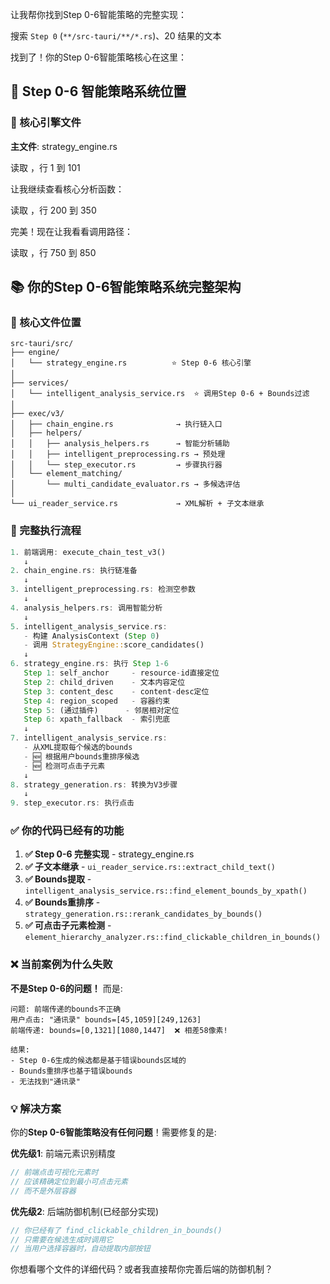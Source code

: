 让我帮你找到Step 0-6智能策略的完整实现： 

搜索 `Step 0` (`**/src-tauri/**/*.rs`)、20 结果的文本

找到了！你的Step 0-6智能策略核心在这里：

## 📍 Step 0-6 智能策略系统位置

### 🎯 核心引擎文件

**主文件**: strategy_engine.rs 

读取 [](file:///d%3A/rust/active-projects/%E5%B0%8F%E7%BA%A2%E4%B9%A6/employeeGUI/src-tauri/src/engine/strategy_engine.rs#1-1)，行 1 到 101

让我继续查看核心分析函数： 

读取 [](file:///d%3A/rust/active-projects/%E5%B0%8F%E7%BA%A2%E4%B9%A6/employeeGUI/src-tauri/src/engine/strategy_engine.rs#200-200)，行 200 到 350

完美！现在让我看看调用路径： 

读取 [](file:///d%3A/rust/active-projects/%E5%B0%8F%E7%BA%A2%E4%B9%A6/employeeGUI/src-tauri/src/services/intelligent_analysis_service.rs#750-750)，行 750 到 850

## 📚 你的Step 0-6智能策略系统完整架构

### 🎯 核心文件位置

```
src-tauri/src/
├── engine/
│   └── strategy_engine.rs          ⭐ Step 0-6 核心引擎
│
├── services/
│   └── intelligent_analysis_service.rs  ⭐ 调用Step 0-6 + Bounds过滤
│
├── exec/v3/
│   ├── chain_engine.rs              → 执行链入口
│   ├── helpers/
│   │   ├── analysis_helpers.rs      → 智能分析辅助
│   │   ├── intelligent_preprocessing.rs → 预处理
│   │   └── step_executor.rs         → 步骤执行器
│   └── element_matching/
│       └── multi_candidate_evaluator.rs → 多候选评估
│
└── ui_reader_service.rs             → XML解析 + 子文本继承
```

### 🔄 完整执行流程

```rust
1. 前端调用: execute_chain_test_v3()
   ↓
2. chain_engine.rs: 执行链准备
   ↓
3. intelligent_preprocessing.rs: 检测空参数
   ↓
4. analysis_helpers.rs: 调用智能分析
   ↓
5. intelligent_analysis_service.rs: 
   - 构建 AnalysisContext (Step 0)
   - 调用 StrategyEngine::score_candidates()
   ↓
6. strategy_engine.rs: 执行 Step 1-6
   Step 1: self_anchor     - resource-id直接定位
   Step 2: child_driven    - 文本内容定位
   Step 3: content_desc    - content-desc定位
   Step 4: region_scoped   - 容器约束
   Step 5: (通过插件)      - 邻居相对定位
   Step 6: xpath_fallback  - 索引兜底
   ↓
7. intelligent_analysis_service.rs:
   - 从XML提取每个候选的bounds
   - 🆕 根据用户bounds重排序候选
   - 🆕 检测可点击子元素
   ↓
8. strategy_generation.rs: 转换为V3步骤
   ↓
9. step_executor.rs: 执行点击
```

### ✅ 你的代码已经有的功能

1. **✅ Step 0-6 完整实现** - strategy_engine.rs
2. **✅ 子文本继承** - `ui_reader_service.rs::extract_child_text()`
3. **✅ Bounds提取** - `intelligent_analysis_service.rs::find_element_bounds_by_xpath()`
4. **✅ Bounds重排序** - `strategy_generation.rs::rerank_candidates_by_bounds()`
5. **✅ 可点击子元素检测** - `element_hierarchy_analyzer.rs::find_clickable_children_in_bounds()`

### ❌ 当前案例为什么失败

**不是Step 0-6的问题！** 而是:

```
问题: 前端传递的bounds不正确
用户点击: "通讯录" bounds=[45,1059][249,1263]
前端传递: bounds=[0,1321][1080,1447]  ❌ 相差58像素!

结果: 
- Step 0-6生成的候选都是基于错误bounds区域的
- Bounds重排序也基于错误bounds
- 无法找到"通讯录"
```

### 💡 解决方案

你的**Step 0-6智能策略没有任何问题**！需要修复的是:

**优先级1**: 前端元素识别精度
```typescript
// 前端点击可视化元素时
// 应该精确定位到最小可点击元素
// 而不是外层容器
```

**优先级2**: 后端防御机制(已经部分实现)
```rust
// 你已经有了 find_clickable_children_in_bounds()
// 只需要在候选生成时调用它
// 当用户选择容器时，自动提取内部按钮
```

你想看哪个文件的详细代码？或者我直接帮你完善后端的防御机制？